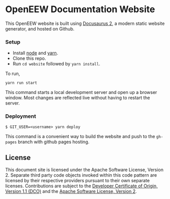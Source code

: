 # OpenEEW Documentation Website

This OpenEEW website is built using [Docusaurus 2](https://v2.docusaurus.io/), a modern static website generator, and hosted on Github.

### Setup

- Install [node](https://nodejs.org/en/download/) and [yarn](https://classic.yarnpkg.com/en/docs/install).
- Clone this repo.
- Run `cd website` followed by `yarn install`.

To run, 
```
yarn run start
```

This command starts a local development server and open up a browser window. Most changes are reflected live without having to restart the server.

### Deployment

```
$ GIT_USER=<username> yarn deploy
```
This command is a convenient way to build the website and push to the `gh-pages` branch with github pages hosting.

## License

This document site is licensed under the Apache Software License, Version 2.  Separate third party code objects invoked within this code pattern are licensed by their respective providers pursuant to their own separate licenses. Contributions are subject to the [Developer Certificate of Origin, Version 1.1 (DCO)](https://developercertificate.org/) and the [Apache Software License, Version 2](http://www.apache.org/licenses/LICENSE-2.0.txt).
